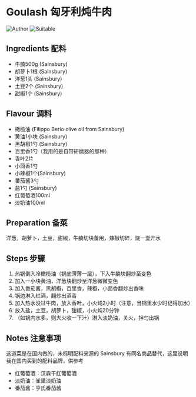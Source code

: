 # Goulash 匈牙利炖牛肉

![Author](https://img.shields.io/badge/Author-Aiden-orange)
![Suitable](https://img.shields.io/badge/Suitable%20For-2%20People-brightgreen)

## Ingredients 配料

- 牛腩500g (Sainsbury)
- 胡萝卜1根 (Sainsbury)
- 洋葱1头 (Sainsbury)
- 土豆2个 (Sainsbury)
- 甜椒1个 (Sainsbury)

## Flavour 调料

- 橄榄油 (Filippo Berio olive oil from Sainsbury)
- 黄油1小块 (Sainsbury)
- 黑胡椒1勺 (Sainsbury)
- 百里香1勺（我用的是自带研磨器的那种）
- 香叶2片
- 小茴香1勺
- 小辣椒1个(Sainsbury)
- 番茄酱3勺
- 盐1勺 (Sainsbury)
- 红葡萄酒100ml
- 淡奶油100ml

## Preparation 备菜

洋葱，胡萝卜，土豆，甜椒，牛腩切块备用，辣椒切碎，烧一壶开水

## Steps 步骤

1. 热锅倒入冷橄榄油（锅底薄薄一层），下入牛腩块翻炒至变色
2. 加入一小块黄油，洋葱块翻炒至洋葱微微变色
3. 加入番茄酱，黑胡椒，百里香，辣椒，小茴香翻炒出香味
4. 锅边淋入红酒，翻炒出酒香
5. 加入热水没过牛肉，放入香叶，小火炖2小时（注意，当锅里水少时记得加水）
6. 放入盐，土豆，胡萝卜，甜椒，小火炖20分钟
7. （如锅内水多，则大火收一下汁）淋入淡奶油，关火，拌匀出锅


## Notes 注意事项

这道菜是在国内做的，未标明配料来源的 Sainsbury 有同名商品替代，这里说明我在国内买到的配料品牌，供参考

- 红葡萄酒：汉森干红葡萄酒
- 淡奶油：雀巢淡奶油
- 番茄酱：亨氏番茄酱
